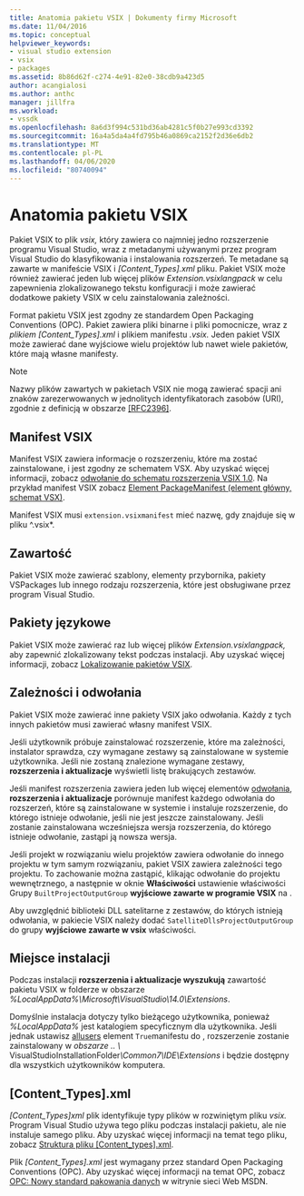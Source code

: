 ```yaml
---
title: Anatomia pakietu VSIX | Dokumenty firmy Microsoft
ms.date: 11/04/2016
ms.topic: conceptual
helpviewer_keywords:
- visual studio extension
- vsix
- packages
ms.assetid: 8b86d62f-c274-4e91-82e0-38cdb9a423d5
author: acangialosi
ms.author: anthc
manager: jillfra
ms.workload:
- vssdk
ms.openlocfilehash: 8a6d3f994c531bd36ab4281c5f0b27e993cd3392
ms.sourcegitcommit: 16a4a5da4a4fd795b46a0869ca2152f2d36e6db2
ms.translationtype: MT
ms.contentlocale: pl-PL
ms.lasthandoff: 04/06/2020
ms.locfileid: "80740094"
---
```

# <a name="anatomy-of-a-vsix-package"></a>Anatomia pakietu VSIX
Pakiet VSIX to plik *vsix,* który zawiera co najmniej jedno rozszerzenie programu Visual Studio, wraz z metadanymi używanymi przez program Visual Studio do klasyfikowania i instalowania rozszerzeń. Te metadane są zawarte w manifeście VSIX i *[Content_Types].xml* pliku. Pakiet VSIX może również zawierać jeden lub więcej plików *Extension.vsixlangpack* w celu zapewnienia zlokalizowanego tekstu konfiguracji i może zawierać dodatkowe pakiety VSIX w celu zainstalowania zależności.

 Format pakietu VSIX jest zgodny ze standardem Open Packaging Conventions (OPC). Pakiet zawiera pliki binarne i pliki pomocnicze, wraz z *plikiem [Content_Types].xml* i plikiem manifestu *.vsix.* Jeden pakiet VSIX może zawierać dane wyjściowe wielu projektów lub nawet wiele pakietów, które mają własne manifesty.

> [!NOTE]
> Nazwy plików zawartych w pakietach VSIX nie mogą zawierać spacji ani znaków zarezerwowanych w jednolitych identyfikatorach zasobów (URI), zgodnie z definicją w obszarze [ \[RFC2396\]](https://www.rfc-editor.org/rfc/rfc2396.txt).

## <a name="the-vsix-manifest"></a>Manifest VSIX
 Manifest VSIX zawiera informacje o rozszerzeniu, które ma zostać zainstalowane, i jest zgodny ze schematem VSX. Aby uzyskać więcej informacji, zobacz [odwołanie do schematu rozszerzenia VSIX 1.0](https://msdn.microsoft.com/library/76e410ec-b1fb-4652-ac98-4a4c52e09a2b). Na przykład manifest VSIX zobacz [Element PackageManifest (element główny, schemat VSX)](https://msdn.microsoft.com/library/f8ae42ba-775a-4d2b-976a-f556e147f187).

 Manifest VSIX musi `extension.vsixmanifest` mieć nazwę, gdy znajduje się w pliku ^.vsix*.

## <a name="the-content"></a>Zawartość
 Pakiet VSIX może zawierać szablony, elementy przybornika, pakiety VSPackages lub innego rodzaju rozszerzenia, które jest obsługiwane przez program Visual Studio.

## <a name="language-packs"></a>Pakiety językowe
 Pakiet VSIX może zawierać raz lub więcej plików *Extension.vsixlangpack,* aby zapewnić zlokalizowany tekst podczas instalacji. Aby uzyskać więcej informacji, zobacz [Lokalizowanie pakietów VSIX](../extensibility/localizing-vsix-packages.md).

## <a name="dependencies-and-references"></a>Zależności i odwołania
 Pakiet VSIX może zawierać inne pakiety VSIX jako odwołania. Każdy z tych innych pakietów musi zawierać własny manifest VSIX.

 Jeśli użytkownik próbuje zainstalować rozszerzenie, które ma zależności, instalator sprawdza, czy wymagane zestawy są zainstalowane w systemie użytkownika. Jeśli nie zostaną znalezione wymagane zestawy, **rozszerzenia i aktualizacje** wyświetli listę brakujących zestawów.

 Jeśli manifest rozszerzenia zawiera jeden lub więcej elementów [odwołania,](/previous-versions/visualstudio/visual-studio-2010/dd393687(v=vs.100)) **rozszerzenia i aktualizacje** porównuje manifest każdego odwołania do rozszerzeń, które są zainstalowane w systemie i instaluje rozszerzenie, do którego istnieje odwołanie, jeśli nie jest jeszcze zainstalowany. Jeśli zostanie zainstalowana wcześniejsza wersja rozszerzenia, do którego istnieje odwołanie, zastąpi ją nowsza wersja.

 Jeśli projekt w rozwiązaniu wielu projektów zawiera odwołanie do innego projektu w tym samym rozwiązaniu, pakiet VSIX zawiera zależności tego projektu. To zachowanie można zastąpić, klikając odwołanie do projektu wewnętrznego, a następnie w oknie **Właściwości** ustawienie właściwości Grupy `BuiltProjectOutputGroup` **wyjściowe zawarte w programie VSIX** na .

 Aby uwzględnić biblioteki DLL satelitarne z zestawów, do których istnieją odwołania, w pakiecie VSIX należy dodać `SatelliteDllsProjectOutputGroup` do grupy **wyjściowe zawarte w vsix** właściwości.

## <a name="installation-location"></a>Miejsce instalacji
 Podczas instalacji **rozszerzenia i aktualizacje wyszukują** zawartość pakietu VSIX w folderze w obszarze *%LocalAppData%\Microsoft\VisualStudio\14.0\Extensions*.

 Domyślnie instalacja dotyczy tylko bieżącego użytkownika, ponieważ *%LocalAppData%* jest katalogiem specyficznym dla użytkownika. Jeśli jednak ustawisz [allusers](https://msdn.microsoft.com/library/ac817f50-3276-4ddb-b467-8bbb1432455b) element `True`manifestu do , rozszerzenie zostanie zainstalowany w <em>obszarze .. \\ </em>VisualStudioInstallationFolder<em>\Common7\IDE\Extensions</em> i będzie dostępny dla wszystkich użytkowników komputera.

## <a name="content_typesxml"></a>[Content_Types].xml
 *[Content_Types]xml* plik identyfikuje typy plików w rozwiniętym pliku *vsix.* Program Visual Studio używa tego pliku podczas instalacji pakietu, ale nie instaluje samego pliku. Aby uzyskać więcej informacji na temat tego pliku, zobacz [Struktura pliku [Content_types].xml](the-structure-of-the-content-types-dot-xml-file.md).

 Plik *[Content_Types].xml* jest wymagany przez standard Open Packaging Conventions (OPC). Aby uzyskać więcej informacji na temat OPC, zobacz [OPC: Nowy standard pakowania danych](https://blogs.msdn.microsoft.com/msdnmagazine/2007/08/08/opc-a-new-standard-for-packaging-your-data/) w witrynie sieci Web MSDN.
